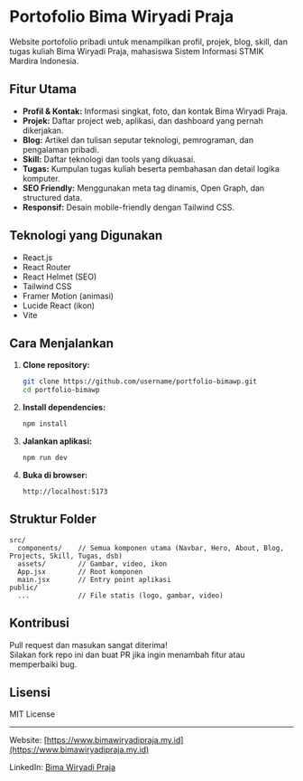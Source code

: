 # Portofolio Bima Wiryadi Praja

Website portofolio pribadi untuk menampilkan profil, projek, blog, skill, dan tugas kuliah Bima Wiryadi Praja, mahasiswa Sistem Informasi STMIK Mardira Indonesia.

## Fitur Utama

- **Profil & Kontak:** Informasi singkat, foto, dan kontak Bima Wiryadi Praja.
- **Projek:** Daftar project web, aplikasi, dan dashboard yang pernah dikerjakan.
- **Blog:** Artikel dan tulisan seputar teknologi, pemrograman, dan pengalaman pribadi.
- **Skill:** Daftar teknologi dan tools yang dikuasai.
- **Tugas:** Kumpulan tugas kuliah beserta pembahasan dan detail logika komputer.
- **SEO Friendly:** Menggunakan meta tag dinamis, Open Graph, dan structured data.
- **Responsif:** Desain mobile-friendly dengan Tailwind CSS.

## Teknologi yang Digunakan

- React.js
- React Router
- React Helmet (SEO)
- Tailwind CSS
- Framer Motion (animasi)
- Lucide React (ikon)
- Vite

## Cara Menjalankan

1. **Clone repository:**
   ```bash
   git clone https://github.com/username/portfolio-bimawp.git
   cd portfolio-bimawp
   ```

2. **Install dependencies:**
   ```bash
   npm install
   ```

3. **Jalankan aplikasi:**
   ```bash
   npm run dev
   ```

4. **Buka di browser:**
   ```
   http://localhost:5173
   ```

## Struktur Folder

```
src/
  components/    // Semua komponen utama (Navbar, Hero, About, Blog, Projects, Skill, Tugas, dsb)
  assets/        // Gambar, video, ikon
  App.jsx        // Root komponen
  main.jsx       // Entry point aplikasi
public/
  ...            // File statis (logo, gambar, video)
```

## Kontribusi

Pull request dan masukan sangat diterima!  
Silakan fork repo ini dan buat PR jika ingin menambah fitur atau memperbaiki bug.

## Lisensi

MIT License

---

Website: [https://www.bimawiryadipraja.my.id](https://www.bimawiryadipraja.my.id)

LinkedIn: [Bima Wiryadi Praja](https://www.linkedin.com/in/bimawiryadipraja)